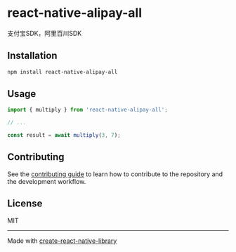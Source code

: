 # react-native-alipay-all

支付宝SDK，阿里百川SDK

## Installation

```sh
npm install react-native-alipay-all
```

## Usage

```js
import { multiply } from 'react-native-alipay-all';

// ...

const result = await multiply(3, 7);
```

## Contributing

See the [contributing guide](CONTRIBUTING.md) to learn how to contribute to the repository and the development workflow.

## License

MIT

---

Made with [create-react-native-library](https://github.com/callstack/react-native-builder-bob)
